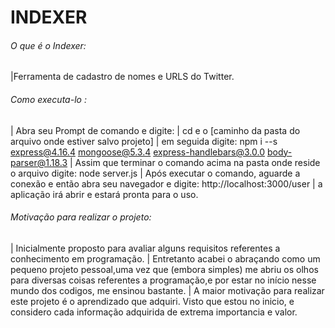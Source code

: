 # INDEXER

###### O que é o Indexer:
|Ferramenta de cadastro de nomes e URLS do Twitter.

###### Como executa-lo :
| Abra seu Prompt de comando e digite:
| cd e o [caminho da pasta do arquivo onde estiver salvo projeto]
| em seguida digite: npm i --s express@4.16.4 mongoose@5.3.4 express-handlebars@3.0.0 body-parser@1.18.3
| Assim que  terminar o comando acima na pasta onde reside o arquivo digite: node server.js
| Após executar o comando, aguarde a conexão e então abra seu navegador e digite: http://localhost:3000/user
| a aplicação irá abrir e estará pronta para o uso.

###### Motivação para realizar o projeto:
|  Inicialmente  proposto para avaliar alguns requisitos referentes a conhecimento em programação.
|  Entretanto acabei o abraçando como um pequeno projeto pessoal,uma vez que (embora simples) me abriu os olhos para diversas coisas    referentes a programação,e por estar no início nesse mundo dos codigos, me ensinou bastante.
|  A maior motivação para realizar este projeto é o aprendizado que adquiri. Visto que estou no inicio, e considero cada informação adquirida de extrema importancia e valor.
 



